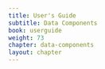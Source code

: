 ```yaml
---
title: User's Guide
subtitle: Data Components
book: userguide
weight: 73
chapter: data-components
layout: chapter
---
```

